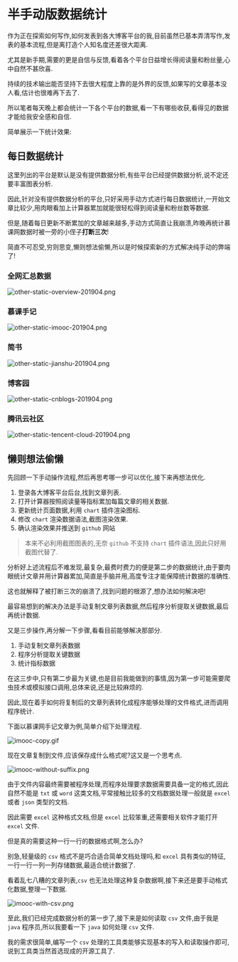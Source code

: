# 半手动版数据统计

作为正在探索如何写作,如何发表到各大博客平台的我,目前虽然已基本弄清写作,发表的基本流程,但是离打造个人知名度还差很大距离.

尤其是新手期,需要的更是自信与反馈,看着各个平台日益增长得阅读量和粉丝量,心中自然不甚欣喜.

持续的技术输出能否坚持下去很大程度上靠的是外界的反馈,如果写的文章基本没人看,估计也很难再下去了.

所以笔者每天晚上都会统计一下各个平台的数据,看一下有哪些收获,看得见的数据才能给我安全感和自信.

简单展示一下统计效果:

## 每日数据统计

这里列出的平台是默认是没有提供数据分析,有些平台已经提供数据分析,说不定还要丰富图表分析.

因此,针对没有提供数据分析的平台,只好采用手动方式进行每日数据统计,一开始文章比较少,用肉眼看加上计算器累加就能很轻松得到阅读量和粉丝数等数据.

但是,随着每日更新不断累加的文章越来越多,手动方式简直让我崩溃,昨晚再统计慕课网数据时被一旁的小侄子**打断三次**!

简直不可忍受,穷则思变,懒则想法偷懒,所以是时候探索新的方式解决纯手动的弊端了!

### 全网汇总数据

![other-static-overview-201904.png](../other/images/other-static-overview-201904.png)

### 慕课手记

![other-static-imooc-201904.png](../other/images/other-static-imooc-201904.png)

### 简书

![other-static-jianshu-201904.png](../other/images/other-static-jianshu-201904.png)

### 博客园

![other-static-cnblogs-201904.png](../other/images/other-static-cnblogs-201904.png)

### 腾讯云社区

![other-static-tencent-cloud-201904.png](../other/images/other-static-tencent-cloud-201904.png)

## 懒则想法偷懒

先回顾一下手动操作流程,然后再思考哪一步可以优化,接下来再想法优化.

1. 登录各大博客平台后台,找到文章列表.
2. 打开计算器按照阅读量等指标累加每篇文章的相关数据.
3. 更新统计页面数据,利用 `chart` 插件渲染图标.
4. 修改 `chart` 渲染数据语法,截图渲染效果.
5. 确认渲染效果并推送到 `github` 网站

> 本来不必利用截图图表的,无奈 `github` 不支持 `chart` 插件语法,因此只好用截图代替了.

分析好上述流程后不难发现,最复杂,最费时费力的便是第二步的数据统计,由于要肉眼统计文章并用计算器累加,简直是手脑并用,高度专注才能保障统计数据的准确性.

这也就解释了被打断三次的崩溃了,找到问题的根源了,想办法如何解决吧!

最容易想到的解决办法是手动复制文章列表数据,然后程序分析提取关键数据,最后再统计数据.

又是三步操作,再分解一下步骤,看看目前能够解决那部分.

1. 手动复制文章列表数据
2. 程序分析提取关键数据
3. 统计指标数据

在这三步中,只有第二步最为关键,也是目前我能做到的事情,因为第一步可能需要爬虫技术或模拟接口调用,总体来说,还是比较麻烦的.

因此,现在着手如何将复制后的文章列表转化成程序能够处理的文件格式,进而调用程序统计.

下面以慕课网手记文章为例,简单介绍下处理流程.

![imooc-copy.gif](./images/imooc-copy.gif)

现在文章复制到文件,应该保存成什么格式呢?这又是一个思考点.

![imooc-without-suffix.png](./images/imooc-without-suffix.png)

由于文件内容最终需要被程序处理,而程序处理要求数据需要具备一定的格式,因此自然不能是 `txt` 或 `word` 这类文档,平常接触比较多的文档数据处理一般就是 `excel` 或者 `json` 类型的文档.

因此需要 `excel` 这种格式文档,但是 `excel` 比较笨重,还需要相关软件才能打开 `excel` 文件.

但是真的需要这种一行一行的数据格式啊,怎么办?

别急,轻量级的 `csv` 格式不是巧合适合简单文档处理吗,和 `excel` 具有类似的特征,一行一行一列一列存储数据,最适合统计数据了.

看着乱七八糟的文章列表,`csv` 也无法处理这种复杂数据啊,接下来还是要手动格式化数据,整理一下数据.

![imooc-with-csv.png](./images/imooc-with-csv.png)

至此,我们已经完成数据分析的第一步了,接下来是如何读取 `csv` 文件,由于我是 `java` 程序员,所以我要看一下 `java` 如何处理 `csv` 文件.

我的需求很简单,编写一个 `csv` 处理的工具类能够实现基本的写入和读取操作即可,说到工具类当然首选现成的开源工具了.







